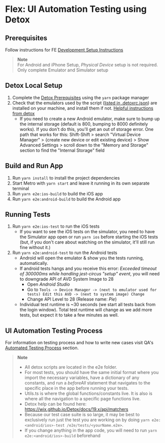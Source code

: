 # Flex: UI Automation Testing using Detox

## Prerequisites
Follow instructions for FE [Development Setup Instructions](https://department-of-veterans-affairs.github.io/va-mobile-app/docs/Engineering/FrontEnd/DevSetupProcess) 
> **Note**<br>
For Android and iPhone Setup, _Physical Device_ setup is not required. Only complete Emulator and Simulator setup

## Detox Local Setup
1. Complete the [Detox Prerequisites](https://wix.github.io/Detox/docs/introduction/getting-started#detox-prerequisites) using the `yarn` package manager
2. Check that the emulators used by the script ([listed in .detoxrc.json](https://github.com/department-of-veterans-affairs/va-mobile-app/blob/develop/VAMobile/.detoxrc.json#L17)) are installed on your machine, and install them if not. [Helpful instructions from detox](https://wix.github.io/Detox/docs/introduction/project-setup#step-3-device-configs)
    - If you need to create a new Android emulator, make sure to bump up the internal storage (default is 800, bumping to 8000 definitely works). If you don't do this, you'll get an out of storage error. One path that works for this: Shift-Shift > search "Virtual Device Manager" > {create new device or edit existing device} > Show Advanced Settings > scroll down to the "Memory and Storage" section to find the "Internal Storage" field


## Build and Run App
1. Run `yarn install` to install the project dependencies
2. Start Metro with `yarn start` and leave it running in its own separate terminal
3. Run `yarn e2e:ios-build` to build the iOS app
4. Run `yarn e2e:android-build` to build the Android app

## Running Tests
1. Run `yarn e2e:ios-test` to run the iOS tests
   - If you want to see the iOS tests on the simulator, you need to have the Simulator app open or run `yarn ios` before starting the iOS tests (but, if you don't care about watching on the simulator, it'll still run fine without it.)
2. Run `yarn e2e:android-test` to run the Android tests
   - Android will open the emulator & show you the tests running, automatically.
   - If android tests hangs and you receive this error: *Exceeded timeout of 300000ms while handling jest-circus "setup" event*, you will need to downgrade API of AVD System Image to 28
     - Open *Android Studio*
     - Go to `Tools -> Device Manager -> (next to emulator used for tests) Edit this AVD -> (next to system image) Change` 
     - Change API Level to 28 (Release name: *Pie*)
   - Individual test runtime is ~30 seconds (we start all tests back from the login window). Total test runtime will change as we add more tests, but expect it to take a few minutes as well.

## UI Automation Testing Process
For information on testing process and how to write new cases visit QA's [Automated Testing Process](https://department-of-veterans-affairs.github.io/va-mobile-app/docs/QA/Automation#ui-automation-testing-process) section.
> **Note**
> - All detox scripts are located in the e2e folder.
> - For most tests, you should have the same initial format where you import the necessary variables, have a dictionary of any constants, and run a *beforeAll* statement that navigates to the specific place in the app before running your tests.
> - Utils.ts is where the global functions/constants live.  It is also is where all the navigation to a specific page functions live.
> - Detox help can be found here: https://wix.github.io/Detox/docs/19.x/api/matchers
> - Because our test case suite is so large, it may be best to exclusively run just the test you are working on by doing `yarn e2e:<android/ios>-test /e2e/tests/<yourName.e2e>`. 
> - If you change anything in the app code, you will need to run `yarn e2e:<android/ios>-build` beforehand